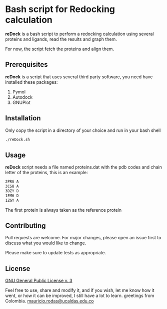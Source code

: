 # Bash script for Redocking calculation
**reDock** is a bash script to perform a redocking calculation using several proteins and ligands, read the results and graph them.

For now, the script fetch the proteins and align them.

## Prerequisites

**reDock** is a script that uses several third party software, you need have installed these packages:

1. Pymol
2. Autodock
3. GNUPlot

## Installation
Only copy the script in a directory of your choice and run in your bash shell

```bash
./reDock.sh
```

## Usage
**reDock** script needs a file named proteins.dat with the pdb codes and chain letter of the proteins, this is an example:
```bash
2PRG A
3CS8 A
3DZY D
1FM6 D
1ZGY A
```

The first protein is always taken as the reference protein

## Contributing
Pull requests are welcome. For major changes, please open an issue first to discuss what you would like to change.

Please make sure to update tests as appropriate.

## License
[GNU General Public License v. 3](https://www.gnu.org/licenses/gpl-3.0.html)

Feel free to use, share and modify it, and if you wish, let me know how it went, or how it can be improved, I still have a lot to learn. greetings from Colombia. [mauricio.rodas@ucaldas.edu.co](mauricio.rodas@ucaldas.edu.co)